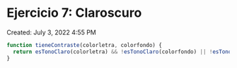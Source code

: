 # Ejercicio 7: Claroscuro

Created: July 3, 2022 4:55 PM

```jsx
function tieneContraste(colorletra, colorfondo) {
  return esTonoClaro(colorletra) && !esTonoClaro(colorfondo) || !esTonoClaro(colorletra) && esTonoClaro(colorfondo);
}
```